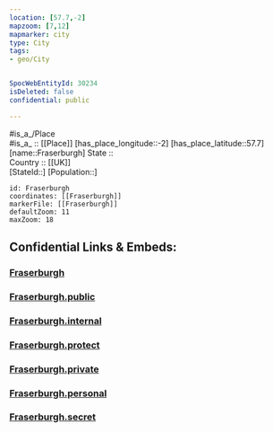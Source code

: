 ```yaml
---
location: [57.7,-2] 
mapzoom: [7,12] 
mapmarker: city 
type: City
tags:
- geo/City


SpocWebEntityId: 30234
isDeleted: false
confidential: public

---
```

#is_a_/Place  
#is_a_ :: [[Place]] 
[has_place_longitude::-2] 
[has_place_latitude::57.7] 
[name::Fraserburgh] 
State ::  
Country :: [[UK]]  
[StateId::] 
[Population::] 



```leaflet
id: Fraserburgh
coordinates: [[Fraserburgh]] 
markerFile: [[Fraserburgh]] 
defaultZoom: 11 
maxZoom: 18
```


## Confidential Links & Embeds: 

### [Fraserburgh](/_Standards/Earth/Continent/Europe/Europe~North/UK/Scotland/counties~Scotland/Aberdeenshire/cities~Aberdeenshire/Fraserburgh.md) 

### [Fraserburgh.public](/_public/Earth/Continent/Europe/Europe~North/UK/Scotland/counties~Scotland/Aberdeenshire/cities~Aberdeenshire/Fraserburgh.public.md) 

### [Fraserburgh.internal](/_internal/Earth/Continent/Europe/Europe~North/UK/Scotland/counties~Scotland/Aberdeenshire/cities~Aberdeenshire/Fraserburgh.internal.md) 

### [Fraserburgh.protect](/_protect/Earth/Continent/Europe/Europe~North/UK/Scotland/counties~Scotland/Aberdeenshire/cities~Aberdeenshire/Fraserburgh.protect.md) 

### [Fraserburgh.private](/_private/Earth/Continent/Europe/Europe~North/UK/Scotland/counties~Scotland/Aberdeenshire/cities~Aberdeenshire/Fraserburgh.private.md) 

### [Fraserburgh.personal](/_personal/Earth/Continent/Europe/Europe~North/UK/Scotland/counties~Scotland/Aberdeenshire/cities~Aberdeenshire/Fraserburgh.personal.md) 

### [Fraserburgh.secret](/_secret/Earth/Continent/Europe/Europe~North/UK/Scotland/counties~Scotland/Aberdeenshire/cities~Aberdeenshire/Fraserburgh.secret.md)

